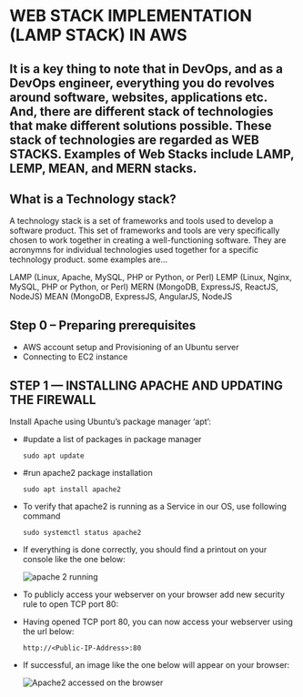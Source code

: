 # WEB STACK IMPLEMENTATION (LAMP STACK) IN AWS

## It is a key thing to note that in DevOps, and as a DevOps engineer, everything you do revolves around software, websites, applications etc. And, there are different stack of technologies that make different solutions possible. These stack of technologies are regarded as WEB STACKS. Examples of Web Stacks include LAMP, LEMP, MEAN, and MERN stacks.

## What is a Technology stack?
A technology stack is a set of frameworks and tools used to develop a software product. This set of frameworks and tools are very specifically chosen to work together in creating a well-functioning software. They are acronymns for individual technologies used together for a specific technology product. some examples are…

LAMP (Linux, Apache, MySQL, PHP or Python, or Perl)
LEMP (Linux, Nginx, MySQL, PHP or Python, or Perl)
MERN (MongoDB, ExpressJS, ReactJS, NodeJS)
MEAN (MongoDB, ExpressJS, AngularJS, NodeJS

## Step 0 – Preparing prerequisites
- AWS account setup and Provisioning of an Ubuntu server
- Connecting to EC2 instance

## STEP 1 — INSTALLING APACHE AND UPDATING THE FIREWALL
Install Apache using Ubuntu’s package manager ‘apt’:

- #update a list of packages in package manager
    
    `sudo apt update`
    
- #run apache2 package installation
     
   `sudo apt install apache2`
     
- To verify that apache2 is running as a Service in our OS, use following command
 
   `sudo systemctl status apache2`

- If everything is done correctly, you should find a printout on your console like the one below:
  
  ![apache 2 running](https://user-images.githubusercontent.com/65022146/198904451-34273ce7-0b5e-4f7e-97b4-5c48fc6253d5.png)
  
- To publicly access your webserver on your browser add new security rule to open TCP port 80:

- Having opened TCP port 80, you can now access your webserver using the url below:

   `http://<Public-IP-Address>:80`

- If successful, an image like the one below will appear on your browser:

     ![Apache2 accessed on the browser](https://user-images.githubusercontent.com/65022146/198905382-4a706f54-e004-43fe-8ea5-4e7ce7b0dc17.png)


